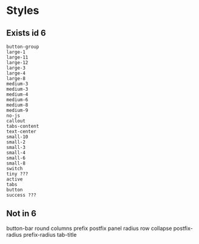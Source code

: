 #  Styles

## Exists id 6

    button-group
    large-1
    large-11
    large-12
    large-3
    large-4
    large-8
    medium-3
    medium-3
    medium-4
    medium-6
    medium-8
    medium-9
    no-js
    callout
    tabs-content
    text-center
    small-10
    small-2
    small-3
    small-4
    small-6
    small-8
    switch
    tiny ???
    active
    tabs
    button
    success ???

## Not in 6

button-bar
round
columns
prefix
postfix
panel
radius
row
collapse
postfix-radius
prefix-radius
tab-title

